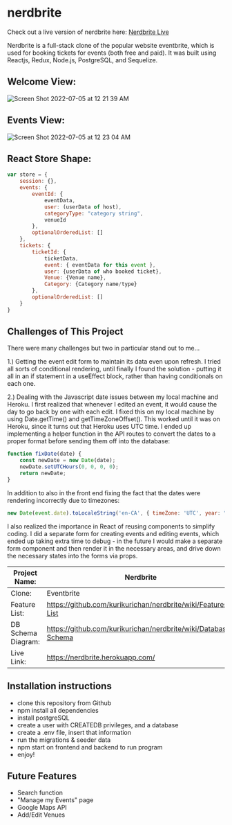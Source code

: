 # nerdbrite

Check out a live version of nerdbrite here: [Nerdbrite Live](https://nerdbrite.onrender.com/)

Nerdbrite is a full-stack clone of the popular website eventbrite, which is used for booking tickets for events (both free and paid). It was built using Reactjs, Redux, Node.js, PostgreSQL, and Sequelize.

## Welcome View:
![Screen Shot 2022-07-05 at 12 21 39 AM](https://user-images.githubusercontent.com/8907997/177274368-a419cb23-1980-4980-bdaf-bebf7bd2a7e1.png)

## Events View:
![Screen Shot 2022-07-05 at 12 23 04 AM](https://user-images.githubusercontent.com/8907997/177274571-4d78f56c-1217-45cc-ae84-28b96bea950e.png)

## React Store Shape:
```javascript
var store = {
    session: {},
    events: {
        eventId: {
            eventData,
            user: (userData of host),
            categoryType: "category string",
            venueId
        },
        optionalOrderedList: []
    },
    tickets: {
        ticketId: {
            ticketData,
            event: { eventData for this event },
            user: {userData of who booked ticket},
            Venue: {Venue name},
            Category: {Category name/type}
        },
        optionalOrderedList: []
    }
}
```
## Challenges of This Project

There were many challenges but two in particular stand out to me...

1.) Getting the event edit form to maintain its data even upon refresh. I tried all sorts of conditional rendering, until finally I found the solution - putting it all in an if statement in a useEffect block, rather than having conditionals on each one.

2.) Dealing with the Javascript date issues between my local machine and Heroku. I first realized that whenever I edited an event, it would cause the day to go back by one with each edit. I fixed this on my local machine by using Date.getTime() and getTimeZoneOffset(). This worked until it was on Heroku, since it turns out that Heroku uses UTC time. I ended up implementing a helper function in the API routes to convert the dates to a proper format before sending them off into the database: 

```javascript
function fixDate(date) {
    const newDate = new Date(date);
    newDate.setUTCHours(0, 0, 0, 0);
    return newDate;
}
```
In addition to also in the front end fixing the fact that the dates were rendering incorrectly due to timezones: 
```javascript
new Date(event.date).toLocaleString('en-CA', { timeZone: 'UTC', year: "numeric", month: "numeric", day: "numeric" })
```
I also realized the importance in React of reusing components to simplify coding. I did a separate form for creating events and editing events, which ended up taking extra time to debug - in the future I would make a separate form component and then render it in the necessary areas, and drive down the necessary states into the forms via props. 

Project Name: | Nerdbrite
-- | --
Clone: | Eventbrite
Feature List: | https://github.com/kurikurichan/nerdbrite/wiki/Features-List
DB Schema Diagram: | https://github.com/kurikurichan/nerdbrite/wiki/Database-Schema
Live Link: | https://nerdbrite.herokuapp.com/

## Installation instructions
* clone this repository from Github
* npm install all dependencies
* install postgreSQL
* create a user with CREATEDB privileges, and a database
* create a .env file, insert that information
* run the migrations & seeder data
* npm start on frontend and backend to run program
* enjoy!


## Future Features
* Search function
* "Manage my Events" page
* Google Maps API
* Add/Edit Venues
